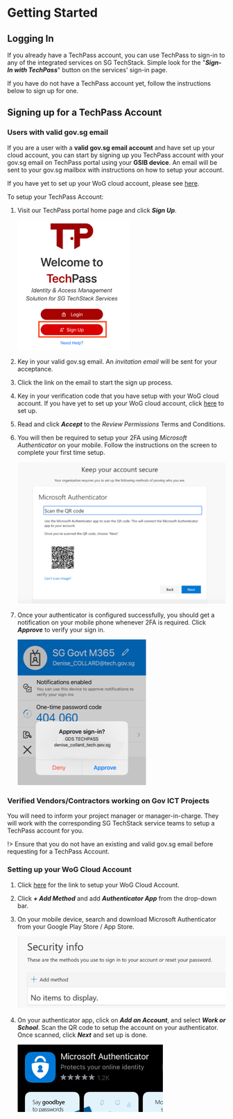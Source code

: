 # Getting Started

## Logging In

If you already have a TechPass account, you can use TechPass to sign-in to any of the integrated services on SG TechStack. Simple look for the "***Sign-In with TechPass***" button on the services' sign-in page.

If you have do not have a TechPass account yet, follow the instructions below to sign up for one.

## Signing up for a TechPass Account

### Users with valid gov.sg email
If you are a user with a **valid gov.sg email account** and have set up your cloud account, you can start by signing up you TechPass account with your gov.sg email on TechPass portal using your **GSIB device**. An email will be sent to your gov.sg mailbox with instructions on how to setup your account.

If you have yet to set up your WoG cloud account, please see [here]().

To setup your TechPass Account:

1. Visit our TechPass portal home page and click ***Sign Up***.
   
   ![signup](assets/images/quickstart/signup.png)

2. Key in your valid gov.sg email. An *invitation email* will be sent for your acceptance.
3. Click the link on the email to start the sign up process.
4. Key in your verification code that you have setup with your WoG cloud account. If you have yet to set up your WoG cloud account, click [here]() to set up.
5. Read and click ***Accept*** to the *Review Permissions* Terms and Conditions.
6. You will then be required to setup your 2FA using *Microsoft Authenticator* on your mobile. Follow the instructions on the screen to complete your first time setup.
   
   ![setup2FA](assets/images/quickstart/setup2FA.png)

7. Once your authenticator is configured successfully, you should get a notification on your mobile phone whenever 2FA is required. Click ***Approve*** to verify your sign in.

   ![approve2FA](assets/images/quickstart/approve2FA.png)

### Verified Vendors/Contractors working on Gov ICT Projects

You will need to inform your project manager or manager-in-charge. They will work with the corresponding SG TechStack service teams to setup a TechPass account for you.

!> Ensure that you do not have an existing and valid gov.sg email before requesting for a TechPass Account.

### Setting up your WoG Cloud Account
1. Click [here]() for the link to setup your WoG Cloud Account.
2. Click ***+ Add Method*** and add ***Authenticator App*** from the drop-down bar.
3. On your mobile device, search and download Microsoft Authenticator from your Google Play Store / App Store.
   
   ![setupWoG](assets/images/quickstart/setupWoG.png)

4. On your authenticator app, click on ***Add an Account***, and select ***Work or School***.
   Scan the QR code to setup the account on your authenticator. Once scanned, click ***Next*** and set up is done.
   
   ![appstore](assets/images/quickstart/MSAuthStore.png)
